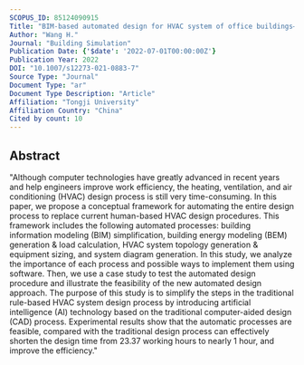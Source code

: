 ```yaml
---
SCOPUS_ID: 85124090915
Title: "BIM-based automated design for HVAC system of office buildings—An experimental study"
Author: "Wang H."
Journal: "Building Simulation"
Publication Date: {'$date': '2022-07-01T00:00:00Z'}
Publication Year: 2022
DOI: "10.1007/s12273-021-0883-7"
Source Type: "Journal"
Document Type: "ar"
Document Type Description: "Article"
Affiliation: "Tongji University"
Affiliation Country: "China"
Cited by count: 10
---
```


## Abstract
"Although computer technologies have greatly advanced in recent years and help engineers improve work efficiency, the heating, ventilation, and air conditioning (HVAC) design process is still very time-consuming. In this paper, we propose a conceptual framework for automating the entire design process to replace current human-based HVAC design procedures. This framework includes the following automated processes: building information modeling (BIM) simplification, building energy modeling (BEM) generation & load calculation, HVAC system topology generation & equipment sizing, and system diagram generation. In this study, we analyze the importance of each process and possible ways to implement them using software. Then, we use a case study to test the automated design procedure and illustrate the feasibility of the new automated design approach. The purpose of this study is to simplify the steps in the traditional rule-based HVAC system design process by introducing artificial intelligence (AI) technology based on the traditional computer-aided design (CAD) process. Experimental results show that the automatic processes are feasible, compared with the traditional design process can effectively shorten the design time from 23.37 working hours to nearly 1 hour, and improve the efficiency."
